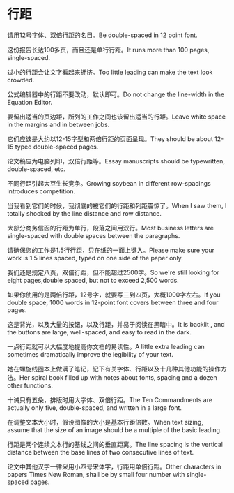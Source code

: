 # 行距

<p><span class="chinese">请用12号字体、双倍行距的名目。</span><span class="english">Be double-spaced in 12 point font.</span></p>

<p><span class="chinese">这份报告长达100多页，而且还是单行行距。</span><span class="english">It runs more than 100 pages, single-spaced.</span></p>

<p><span class="chinese">过小的行距会让文字看起来拥挤。</span><span class="english">Too little leading can make the text look crowded.</span></p>

<p><span class="chinese">公式编辑器中的行距不要改动，默认即可。</span><span class="english">Do not change the line-width in the Equation Editor.</span></p>

<p><span class="chinese">要留出适当的页边距，所列的工作之间也该留出适当的行距。</span><span class="english">Leave white space in the margins and in between jobs.</span></p>

<p><span class="chinese">它们应该是大约以12-15字型和两倍行距的页面呈现。</span><span class="english">They should be about 12-15 typed double-spaced pages.</span></p>

<p><span class="chinese">论文稿应为电脑列印，双倍行距等。</span><span class="english">Essay manuscripts should be typewritten, double-spaced, etc.</span></p>

<p><span class="chinese">不同行距引起大豆生长竞争。</span><span class="english">Growing soybean in different row-spacings introduces competition.</span></p>

<p><span class="chinese">当我看到它们的时候，我彻底的被它们的行距和列距震惊了。</span><span class="english">When I saw them, I totally shocked by the line distance and row distance.</span></p>

<p><span class="chinese">大部分商务信函的行距为单行，段落之间用双行。</span><span class="english">Most business letters are single-spaced with double spaces between the paragraphs.</span></p>

<p><span class="chinese">请确保您的工作是1.5行行距，只在纸的一面上键入。</span><span class="english">Please make sure your work is 1.5 lines spaced, typed on one side of the paper only.</span></p>

<p><span class="chinese">我们还是规定八页，双倍行距，但不能超过2500字。</span><span class="english">So we're still looking for eight pages,double spaced, but not to exceed 2,500 words.</span></p>

<p><span class="chinese">如果你使用的是两倍行距，12号字，就要写三到四页，大概1000字左右。</span><span class="english">If you double space, 1000 words in 12-point font covers between three and four pages.</span></p>

<p><span class="chinese">这是背光，以及大量的按钮，以及行距，并易于阅读在黑暗中。</span><span class="english">It is backlit , and the buttons are large, well-spaced, and easy to read in the dark.</span></p>

<p><span class="chinese">一点行距就可以大幅度地提高你文档的易读性。</span><span class="english">A little extra leading can sometimes dramatically improve the legibility of your text.</span></p>

<p><span class="chinese">她在螺旋线圈本上做满了笔记，记下有关字体、行距以及十几种其他功能的操作方法。</span><span class="english">Her spiral book filled up with notes about fonts, spacing and a dozen other functions.</span></p>

<p><span class="chinese">十诫只有五条，排版时用大字体、双倍行距。</span><span class="english">The Ten Commandments are actually only five, double-spaced, and written in a large font.</span></p>

<p><span class="chinese">在调整文本大小时，假设图像的大小是基本行距倍数。</span><span class="english">When text sizing, assume that the size of an image should be a multiple of the basic leading.</span></p>

<p><span class="chinese">行距是两个连续文本行的基线之间的垂直距离。</span><span class="english">The line spacing is the vertical distance between the base lines of two consecutive lines of text.</span></p>

<p><span class="chinese">论文中其他汉字一律采用小四号宋体字，行距用单倍行距。</span><span class="english">Other characters in papers Times New Roman, shall be by small four number with single-spaced pages.</span></p>

